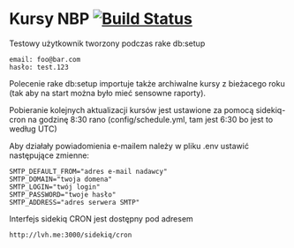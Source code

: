 # Kursy NBP [![Build Status](https://travis-ci.org/dbackowski/nbp.svg)](https://travis-ci.org/dbackowski/nbp)

Testowy użytkownik tworzony podczas rake db:setup 

    email: foo@bar.com
    hasło: test.123

Polecenie rake db:setup importuje także archiwalne kursy z bieżacego roku (tak aby na start można było mieć sensowne raporty).

Pobieranie kolejnych aktualizacji kursów jest ustawione za pomocą sidekiq-cron na godzinę 8:30 rano (config/schedule.yml, tam jest 6:30 bo jest to według UTC)

Aby działały powiadomienia e-mailem należy w pliku .env ustawić następujące zmienne:

    SMTP_DEFAULT_FROM="adres e-mail nadawcy"
    SMTP_DOMAIN="twoja domena"
    SMTP_LOGIN="twój login"
    SMTP_PASSWORD="twoje hasło"
    SMTP_ADDRESS="adres serwera SMTP"

Interfejs sidekiq CRON jest dostępny pod adresem

    http://lvh.me:3000/sidekiq/cron